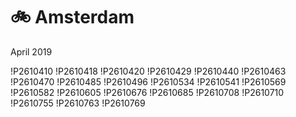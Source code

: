 # 🚲 Amsterdam
April 2019

!P2610410
!P2610418
!P2610420
!P2610429
!P2610440
!P2610463
!P2610470
!P2610485
!P2610496
!P2610534
!P2610541
!P2610569
!P2610582
!P2610605
!P2610676
!P2610685
!P2610708
!P2610710
!P2610755
!P2610763
!P2610769
